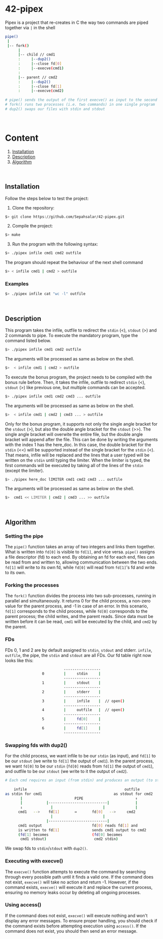 # 42-pipex
Pipex is a project that re-creates in C the way two commands are piped together via `|` in the shell

```bash
pipe()
 |
 |-- fork()
      |
      |-- child // cmd1
      :     |--dup2()
      :     |--close fd[0]
      :     |--execve(cmd1)
      :
      |-- parent // cmd2
      :     |--dup2()
      :     |--close fd[1]
      :     |--execve(cmd2)
 
# pipe() sends the output of the first execve() as input to the second execve()
# fork() runs two processes (i.e. two commands) in one single program
# dup2() swaps our files with stdin and stdout
 ```

</br>

# Content

1. [Installation](#installation)
2. [Description](#description)
3. [Algorithm](#algorithm)

</br>

## Installation

Follow the steps below to test the project: 

1. Clone the repository:
```bash
$> git clone https://github.com/Sepahsalar/42-pipex.git
```
2. Compile the project:
```bash
$> make
```
3. Run the program with the following syntax:
```bash
$> ./pipex infile cmd1 cmd2 outfile
```
The program should repeat the behaviour of the next shell command
```bash
$> < infile cmd1 | cmd2 > outfile
```

### Examples
```bash
$> ./pipex infile cat "wc -l" outfile
```

</br>

## Description

This program takes the infile, outfile to redirect the `stdin` (<), `stdout` (>) and 2 commands to pipe. To execute the mandatory program, type the command listed below. 
```bash
$> ./pipex infile cmd1 cmd2 outfile
```
The arguments will be processed as same as below on the shell.
```bash
$>  < infile cmd1 | cmd2 > outfile
```
To execute the bonus program, the project needs to be compiled with the bonus rule before. Then, it takes the infile, outfile to redirect `stdin` (<), `stdout` (>) like previous one, but multiple commands can be accepted.
```bash
$> ./pipex infile cmd1 cmd2 cmd3 ... outfile
```
The arguments will be processed as same as below on the shell.
```bash
$>  < infile cmd1 | cmd2 | cmd3 ... > outfile
```
Only for the bonus program, it supports not only the single angle bracket for the `stdout` (>), but also the double angle bracket for the `stdout` (>>). The single angle bracket will overwite the entire file, but the double angle bracket will append after the file. This can be done by writing the arguments with the index 1 has the here_doc. In this case, the double bracket for the `stdin` (<<) will be supported instead of the single bracket for the `stdin` (<). That means, infile will be replaced and the lines that a user typed will be written on the `stdin` until typing the limiter. When the limiter is typed, the first commands will be executed by taking all of the lines of the `stdin` (except the limiter).
```bash
$> ./pipex here_doc lIMITER cmd1 cmd2 cmd3 ... outfile
```
The arguments will be processed as same as below on the shell.
```bash
$>  cmd1 << LIMITER | cmd2 | cmd3 ... >> outfile
```

</br>

## Algorithm

### Setting the pipe

The `pipe()` function takes an array of two integers and links them together. What is written into `fd[0]` is visible to `fd[1]`, and vice versa. `pipe()` assigns a file descriptor (fd) to each end. By obtaining an fd for each end, files can be read from and written to, allowing communication between the two ends. `fd[1]` will write to its own fd, while `fd[0]` will read from `fd[1]`'s fd and write to its own.



### Forking the processes

The `fork()` function divides the process into two sub-processes, running in parallel and simultaneously. It returns 0 for the child process, a non-zero value for the parent process, and -1 in case of an error. In this scenario, `fd[1]` corresponds to the child process, while `fd[0]` corresponds to the parent process; the child writes, and the parent reads. Since data must be written before it can be read, `cmd1` will be executed by the child, and `cmd2` by the parent. 



### FDs
 
FDs 0, 1 and 2 are by default assigned to `stdin`, `stdout` and stderr. `infile`, `outfile`, the pipe, the `stdin` and `stdout` are all FDs. Our fd table right now looks like this:
```bash
                           -----------------    
                 0         |     stdin     |  
                           -----------------    
                 1         |     stdout    |    
                           -----------------    
                 2         |     stderr    |  
                           -----------------
                 3         |     infile    |  // open()
                           -----------------
                 4         |     outfile   |  // open()
                           -----------------
                 5         |     fd[0]     | 
                           -----------------
                 6         |     fd[1]     |  
                           -----------------
```



### Swapping fds with dup2()

For the child process, we want infile to be our `stdin` (as input), and `fd[1]` to be our `stdout` (we write to `fd[1]` the output of `cmd1`). In the parent process, we want `fd[0]` to be our `stdin` (`fd[0]` reads from `fd[1]` the output of `cmd1`), and outfile to be our `stdout` (we write to it the output of `cmd2`).
```bash
# Each cmd requires an input (from stdin) and produces an output (to stdout).
   
    infile                                             outfile
as stdin for cmd1                                 as stdout for cmd2            
       |                        PIPE                        ↑
       |           |---------------------------|            |
       ↓             |                       |              |
      cmd1   -->    fd[1]       ↔       fd[0]   -->     cmd2           
                     |                       |
            	   |---------------------------|
      cmd1 output                       fd[0] reads fd[1] and
      is written to fd[1]               sends cmd1 output to cmd2
      (fd[1] becomes                    (fd[0] becomes 
       cmd1 stdout)                      cmd2 stdin)

```
We swap fds to `stdin`/`stdout` with `dup2()`.


### Executing with execve()

The `execve()` function attempts to execute the command by searching through every possible path until it finds a valid one. If the command does not exist, `execve()` will take no action and return -1. However, if the command exists, `execve()` will execute it and replace the current process, ensuring no memory leaks occur by deleting all ongoing processes.



### Using access()

If the command does not exist, `execve()` will execute nothing and won't display any error messages. To ensure proper handling, you should check if the command exists before attempting execution using `access()`. If the command does not exist, you should then send an error message.